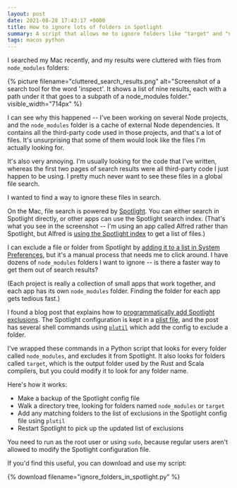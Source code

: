 ```yaml
---
layout: post
date: 2021-08-28 17:43:17 +0000
title: How to ignore lots of folders in Spotlight
summary: A script that allows me to ignore folders like "target" and "node_modules", so they don't appear in search results.
tags: macos python
---
```


I searched my Mac recently, and my results were cluttered with files from `node_modules` folders:

{%
  picture
  filename="cluttered_search_results.png"
  alt="Screenshot of a search tool for the word 'inspect'. It shows a list of nine results, each with a path under it that goes to a subpath of a node_modules folder."
  visible_width="714px"
%}

I can see why this happened -- I've been working on several Node projects, and the `node_modules` folder is a cache of external Node dependencies.
It contains all the third-party code used in those projects, and that's a lot of files.
It's unsurprising that some of them would look like the files I'm actually looking for.

It's also very annoying.
I'm usually looking for the code that I've written, whereas the first two pages of search results were all third-party code I just happen to be using.
I pretty much never want to see these files in a global file search.

I wanted to find a way to ignore these files in search.

On the Mac, file search is powered by [Spotlight][spotlight].
You can either search in Spotlight directly, or other apps can use the Spotlight search index.
(That's what you see in the screenshot -- I'm using an app called Alfred rather than Spotlight, but Alfred is [using the Spotlight index][index] to get a list of files.)

I can exclude a file or folder from Spotlight by [adding it to a list in System Preferences][exclude], but it's a manual process that needs me to click around.
I have dozens of `node_modules` folders I want to ignore -- is there a faster way to get them out of search results?

(Each project is really a collection of small apps that work together, and each app has its own `node_modules` folder.
Finding the folder for each app gets tedious fast.)

I found a blog post that explains how to [programmatically add Spotlight exclusions][programmatically].
The Spotlight configuration is kept in a [plist file][plist], and the post has several shell commands using [`plutil`][plutil] which add the config to exclude a folder.

I've wrapped these commands in a Python script that looks for every folder called `node_modules`, and excludes it from Spotlight.
It also looks for folders called `target`, which is the output folder used by the Rust and Scala compilers, but you could modify it to look for any folder name.

Here's how it works:

-   Make a backup of the Spotlight config file
-   Walk a directory tree, looking for folders named `node_modules` or `target`
-   Add any matching folders to the list of exclusions in the Spotlight config file using `plutil`
-   Restart Spotlight to pick up the updated list of exclusions

You need to run as the root user or using `sudo`, because regular users aren't allowed to modify the Spotlight configuration file.

If you'd find this useful, you can download and use my script:

{% download filename="ignore_folders_in_spotlight.py" %}

[spotlight]: https://support.apple.com/en-gb/guide/mac-help/mchlp1008/mac
[index]: https://www.alfredapp.com/help/troubleshooting/indexing/spotlight/
[exclude]: https://support.apple.com/en-gb/guide/mac-help/mchlp2811/11.0/mac/11.0
[programmatically]: https://blog.christovic.com/2021/02/programatically-adding-spotlight.html
[plist]: https://en.wikipedia.org/wiki/Property_list
[plutil]: https://www.youtube.com/watch?t=5s&v=e1QAw18lpUE
